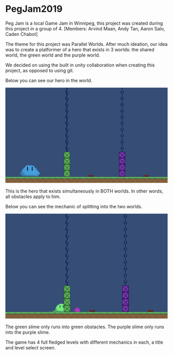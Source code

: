# PegJam2019
 Peg Jam is a local Game Jam in Winnipeg, this project was created during this project in a group of 4. [Members: Arvind Maan, Andy Tan, Aaron Salo, Caden Chabot]

The theme for this project was Parallel Worlds.
After much ideation, our idea was to create a platformer of a hero that exists in 3 worlds: the shared world, the green world and the purple world.

We decided on using the built in unity collaboration when creating this project, as opposed to using git. 

Below you can see our hero in the world.


![Blue Slime](Screenshots/blueslime.png)

This is the hero that exists simultaneously in BOTH worlds. In other words, all obstacles apply to him.

Below you can see the mechanic of splitting into the two worlds.

![Green&Purple Slime](Screenshots/gpslimes.png)

The green slime only runs into green obstacles. The purple slime only runs into the purple slime.

The game has 4 full fledged levels with different mechanics in each, a title and level select screen.
